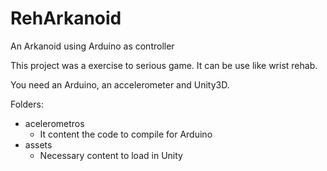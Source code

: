 # RehArkanoid
An Arkanoid using Arduino as controller

This project was a exercise to serious game. It can be use like wrist rehab.

You need an Arduino, an accelerometer and Unity3D.

Folders:
  - acelerometros
    - It content the code to compile for Arduino
  - assets
    - Necessary content to load in Unity
